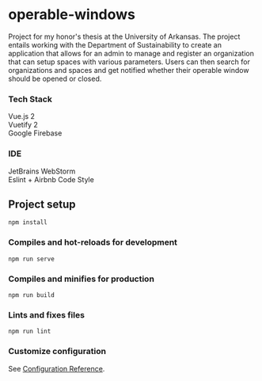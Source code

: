 # operable-windows
Project for my honor's thesis at the University of Arkansas.
The project entails working with the Department of Sustainability to create an application that allows for an admin to manage and register an organization that can setup spaces with various parameters. Users can then search for organizations and spaces and get notified whether their operable window should be opened or closed. 

### Tech Stack
Vue.js 2 \
Vuetify 2 \
Google Firebase 

### IDE
JetBrains WebStorm \
Eslint + Airbnb Code Style

## Project setup
```
npm install
```

### Compiles and hot-reloads for development
```
npm run serve
```

### Compiles and minifies for production
```
npm run build
```

### Lints and fixes files
```
npm run lint
```

### Customize configuration
See [Configuration Reference](https://cli.vuejs.org/config/).
